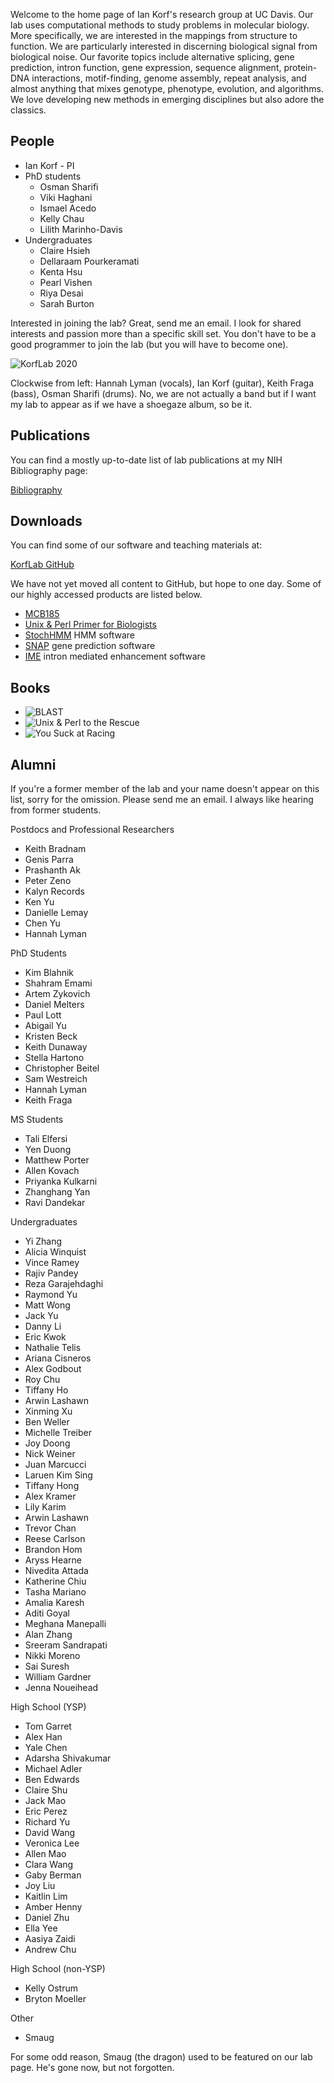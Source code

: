 Welcome to the home page of Ian Korf's research group at UC Davis. Our lab uses
computational methods to study problems in molecular biology. More
specifically, we are interested in the mappings from structure to function. We
are particularly interested in discerning biological signal from biological
noise. Our favorite topics include alternative splicing, gene prediction,
intron function, gene expression, sequence alignment, protein-DNA interactions,
motif-finding, genome assembly, repeat analysis, and almost anything that mixes
genotype, phenotype, evolution, and algorithms. We love developing new methods
in emerging disciplines but also adore the classics.

## People ##

+ Ian Korf - PI
+ PhD students
	+ Osman Sharifi
	+ Viki Haghani
	+ Ismael Acedo
	+ Kelly Chau
	+ Lilith Marinho-Davis
+ Undergraduates
	+ Claire Hsieh
	+ Dellaraam Pourkeramati
	+ Kenta Hsu
	+ Pearl Vishen
	+ Riya Desai
	+ Sarah Burton

Interested in joining the lab? Great, send me an email. I look for shared
interests and passion more than a specific skill set. You don't have to be a
good programmer to join the lab (but you will have to become one).

![KorfLab 2020](2020.png)

Clockwise from left: Hannah Lyman (vocals), Ian Korf (guitar), Keith Fraga
(bass), Osman Sharifi (drums). No, we are not actually a band but if I want my
lab to appear as if we have a shoegaze album, so be it.

## Publications ##

You can find a mostly up-to-date list of lab publications at my NIH Bibliography page:

[Bibliography](http://www.ncbi.nlm.nih.gov/myncbi/browse/collection/40794927/?sort=date&direction=ascending)

## Downloads ##

You can find some of our software and teaching materials at:

[KorfLab GitHub](https://github.com/KorfLab)

We have not yet moved all content to GitHub, but hope to one day. Some of our
highly accessed products are listed below.

+ [MCB185](https://github.com/iankorf/MCB185)
+ [Unix & Perl Primer for Biologists](https://github.com/KorfLab/unix_and_perl)
+ [StochHMM](https://github.com/KorfLab/StochHMM) HMM software
+ [SNAP](https://github.com/KorfLab/SNAP) gene prediction software
+ [IME](https://github.com/KorfLab/IME) intron mediated enhancement software

## Books ##

+ ![](blast.png "BLAST")
+ ![](uap.png "Unix & Perl to the Rescue")
+ ![](ysar.png "You Suck at Racing")

## Alumni ##

If you're a former member of the lab and your name doesn't appear on this list,
sorry for the omission. Please send me an email. I always like hearing from
former students.

Postdocs and Professional Researchers

+ Keith Bradnam
+ Genis Parra
+ Prashanth Ak
+ Peter Zeno
+ Kalyn Records
+ Ken Yu
+ Danielle Lemay
+ Chen Yu
+ Hannah Lyman

PhD Students

+ Kim Blahnik
+ Shahram Emami
+ Artem Zykovich
+ Daniel Melters
+ Paul Lott
+ Abigail Yu
+ Kristen Beck
+ Keith Dunaway
+ Stella Hartono
+ Christopher Beitel
+ Sam Westreich
+ Hannah Lyman
+ Keith Fraga

MS Students

+ Tali Elfersi
+ Yen Duong
+ Matthew Porter
+ Allen Kovach
+ Priyanka Kulkarni
+ Zhanghang Yan
+ Ravi Dandekar

Undergraduates

+ Yi Zhang
+ Alicia Winquist
+ Vince Ramey
+ Rajiv Pandey
+ Reza Garajehdaghi
+ Raymond Yu
+ Matt Wong
+ Jack Yu
+ Danny Li
+ Eric Kwok
+ Nathalie Telis
+ Ariana Cisneros
+ Alex Godbout
+ Roy Chu
+ Tiffany Ho
+ Arwin Lashawn
+ Xinming Xu
+ Ben Weller
+ Michelle Treiber
+ Joy Doong
+ Nick Weiner
+ Juan Marcucci
+ Laruen Kim Sing
+ Tiffany Hong
+ Alex Kramer
+ Lily Karim
+ Arwin Lashawn
+ Trevor Chan
+ Reese Carlson
+ Brandon Hom
+ Aryss Hearne
+ Nivedita Attada
+ Katherine Chiu
+ Tasha Mariano
+ Amalia Karesh
+ Aditi Goyal
+ Meghana Manepalli
+ Alan Zhang
+ Sreeram Sandrapati
+ Nikki Moreno
+ Sai Suresh
+ William Gardner
+ Jenna Noueihead


High School (YSP)

+ Tom Garret
+ Alex Han
+ Yale Chen
+ Adarsha Shivakumar
+ Michael Adler
+ Ben Edwards
+ Claire Shu
+ Jack Mao
+ Eric Perez
+ Richard Yu
+ David Wang
+ Veronica Lee
+ Allen Mao
+ Clara Wang
+ Gaby Berman
+ Joy Liu
+ Kaitlin Lim
+ Amber Henny
+ Daniel Zhu
+ Ella Yee
+ Aasiya Zaidi
+ Andrew Chu

High School (non-YSP)

+ Kelly Ostrum
+ Bryton Moeller

Other

+ Smaug

For some odd reason, Smaug (the dragon) used to be featured on our lab page.
He's gone now, but not forgotten.



